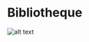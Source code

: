 # Bibliotheque
![alt text](https://github.com/[TheoPIERSON]/[Bibliotheque]/blob/[main]/capturedecran.heic?raw=true)
